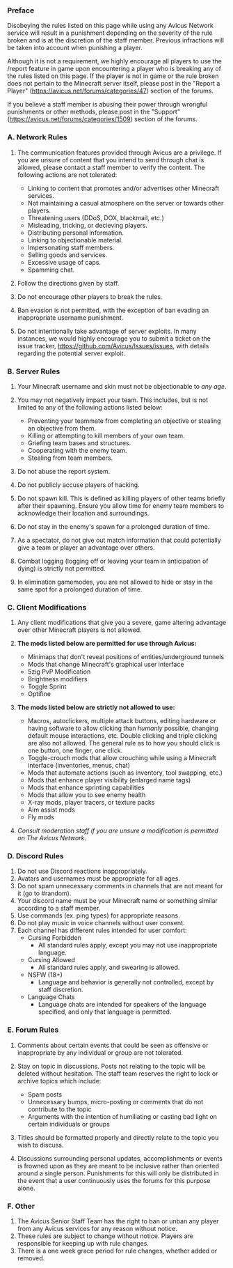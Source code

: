﻿### Preface

Disobeying the rules listed on this page while using any Avicus Network service will result in a punishment depending on the severity of the rule broken and is at the discretion of the staff member. Previous infractions will be taken into account when punishing a player.

Although it is not a requirement, we highly encourage all players to use the /report feature in game upon encountering a player who is breaking any of the rules listed on this page. If the player is not in game or the rule broken does not pertain to the Minecraft server itself, please post in the "Report a Player" (https://avicus.net/forums/categories/47) section of the forums.

If you believe a staff member is abusing their power through wrongful punishments or other methods, please post in the "Support" (https://avicus.net/forums/categories/1509) section of the forums.

### A. Network Rules

1. The communication features provided through Avicus are a privilege. If you are unsure of content that you intend to send through chat is allowed, please contact a staff member to verify the content. The following actions are not tolerated:
    - Linking to content that promotes and/or advertises other Minecraft services.
    - Not maintaining a casual atmosphere on the server or towards other players.
    - Threatening users (DDoS, DOX, blackmail, etc.)
    - Misleading, tricking, or decieving players.
    - Distributing personal information.
    - Linking to objectionable material.
    - Impersonating staff members.
    - Selling goods and services.
    - Excessive usage of caps.
    - Spamming chat.

2. Follow the directions given by staff.
3. Do not encourage other players to break the rules.
4. Ban evasion is not permitted, with the exception of ban evading an inappropriate username punishment.
5. Do not intentionally take advantage of server exploits. In many instances, we would highly encourage you to submit a ticket on the issue tracker, https://github.com/Avicus/Issues/issues, with details regarding the potential server exploit.
 

### B. Server Rules

1. Your Minecraft username and skin must not be objectionable to *any age*.
2. You may not negatively impact your team. This includes, but is not limited to any of the following actions listed below:
    - Preventing your teammate from completing an objective or stealing an objective from them.
    - Killing or attempting to kill members of your own team.
    - Griefing team bases and structures.
    - Cooperating with the enemy team.
    - Stealing from team members.

3. Do not abuse the report system.
4. Do not publicly accuse players of hacking.
5. Do not spawn kill. This is defined as killing players of other teams briefly after their spawning. Ensure you allow time for enemy team members to acknowledge their location and surroundings.
6. Do not stay in the enemy's spawn for a prolonged duration of time.
7. As a spectator, do not give out match information that could potentially give a team or player an advantage over others.
8. Combat logging (logging off or leaving your team in anticipation of dying) is strictly not permitted.
9. In elimination gamemodes, you are not allowed to hide or stay in the same spot for a prolonged duration of time.


### C. Client Modifications

1. Any client modifications that give you a severe, game altering advantage over other Minecraft players is not allowed.
2. **The mods listed below are permitted for use through Avicus:**
    - Minimaps that don't reveal positions of entities/underground tunnels
    - Mods that change Minecraft's graphical user interface
    - 5zig PvP Modification
    - Brightness modifiers
    - Toggle Sprint
    - Optifine

3. **The mods listed below are strictly not allowed to use:**
    - Macros, autoclickers, multiple attack buttons, editing hardware or having software to allow clicking than *humanly* possible, changing default mouse interactions, etc. Double clicking and triple clicking are also not allowed. The general rule as to how you should click is one button, one finger, one click.
    - Toggle-crouch mods that allow crouching while using a Minecraft interface (inventories, menus, chat)
    - Mods that automate actions (such as inventory, tool swapping, etc.)
    - Mods that enhance player visibility (enlarged name tags)
    - Mods that enhance sprinting capabilities
    - Mods that allow you to see enemy health
    - X-ray mods, player tracers, or texture packs
    - Aim assist mods
    - Fly mods

4. _Consult moderation staff if you are unsure a modification is permitted on The Avicus Network._

### D. Discord Rules
1. Do not use Discord reactions inappropriately.
2. Avatars and usernames must be appropriate for all ages.
3. Do not spam unnecessary comments in channels that are not meant for it (go to #random).
4. Your discord name must be your Minecraft name or something similar according to a staff member.
5. Use commands (ex. ping types) for appropriate reasons.
6. Do not play music in voice channels without user consent.
7. Each channel has different rules intended for user comfort:
    - Cursing Forbidden
      - All standard rules apply, except you may not use inappropriate language.
    - Cursing Allowed
      - All standard rules apply, and swearing is allowed.
    - NSFW (18+)
      - Language and behavior is generally not controlled, except by staff discretion.
    - Language Chats
      - Language chats are intended for speakers of the language specified, and only that language is permitted.
 
### E. Forum Rules

1. Comments about certain events that could be seen as offensive or inappropriate by any individual or group are not tolerated.
2. Stay on topic in discussions. Posts not relating to the topic will be deleted without hesitation. The staff team reserves the right to lock or archive topics which include:
    - Spam posts
    - Unnecessary bumps, micro-posting or comments that do not contribute to the topic
    - Arguments with the intention of humiliating or casting bad light on certain individuals or groups

3. Titles should be formatted properly and directly relate to the topic you wish to discuss. 
4. Discussions surrounding personal updates, accomplishments or events is frowned upon as they are meant to be inclusive rather than oriented around a single person. Punishments for this will only be distributed in the event that a user continuously uses the forums for this purpose alone.
  
### F. Other

1. The Avicus Senior Staff Team has the right to ban or unban any player from any Avicus services for any reason without notice. 
2. These rules are subject to change without notice. Players are responsible for keeping up with rule changes.
3. There is a one week grace period for rule changes, whether added or removed.
